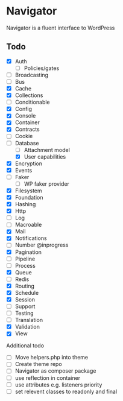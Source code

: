# Navigator

Navigator is a fluent interface to WordPress

## Todo

-   [x] Auth
    -   [ ] Policies/gates
-   [ ] Broadcasting
-   [ ] Bus
-   [x] Cache
-   [x] Collections
-   [ ] Conditionable
-   [x] Config
-   [x] Console
-   [x] Container
-   [x] Contracts
-   [ ] Cookie
-   [ ] Database
    -   [ ] Attachment model
    -   [x] User capabilities
-   [x] Encryption
-   [x] Events
-   [ ] Faker
    -   [ ] WP faker provider
-   [x] Filesystem
-   [x] Foundation
-   [x] Hashing
-   [x] Http
-   [ ] Log
-   [ ] Macroable
-   [x] Mail
-   [x] Notifications
-   [ ] Number @inprogress
-   [x] Pagination
-   [ ] Pipeline
-   [ ] Process
-   [x] Queue
-   [ ] Redis
-   [x] Routing
-   [x] Schedule
-   [x] Session
-   [ ] Support
-   [ ] Testing
-   [ ] Translation
-   [x] Validation
-   [x] View

Additional todo

-   [ ] Move helpers.php into theme
-   [ ] Create theme repo
-   [ ] Navigator as composer package
-   [ ] use reflection in container
-   [ ] use attributes e.g. listeners priority
-   [ ] set relevent classes to readonly and final
